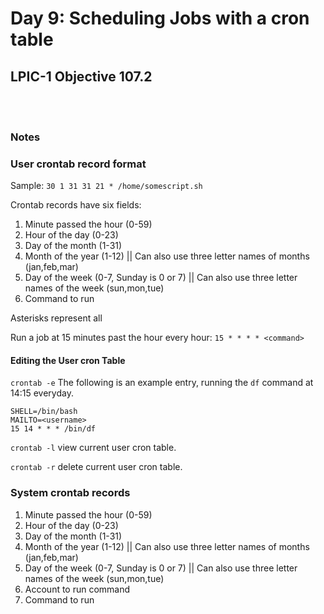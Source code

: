# Day 9: Scheduling Jobs with a cron table

## LPIC-1 Objective 107.2
<br></br>

### Notes

### User crontab record format

Sample: `30 1 31 31 21 * /home/somescript.sh`

Crontab records have six fields:

1. Minute passed the hour (0-59)
2. Hour of the day (0-23)
3. Day of the month (1-31)
4. Month of the year (1-12) || Can also use three letter names of months (jan,feb,mar)
5. Day of the week (0-7, Sunday is 0 or 7) || Can also use three letter names of the week (sun,mon,tue)
6. Command to run

Asterisks represent all

Run a job at 15 minutes past the hour every hour: `15 * * * * <command>`

#### Editing the User cron Table

`crontab -e`
The following is an example entry, running the `df` command at 14:15 everyday.

```
SHELL=/bin/bash
MAILTO=<username>
15 14 * * * /bin/df
```

`crontab -l` view current user cron table.

`crontab -r` delete current user cron table.

### System crontab records

1. Minute passed the hour (0-59)
2. Hour of the day (0-23)
3. Day of the month (1-31)
4. Month of the year (1-12) || Can also use three letter names of months (jan,feb,mar)
5. Day of the week (0-7, Sunday is 0 or 7) || Can also use three letter names of the week (sun,mon,tue)
6. Account to run command
7. Command to run
